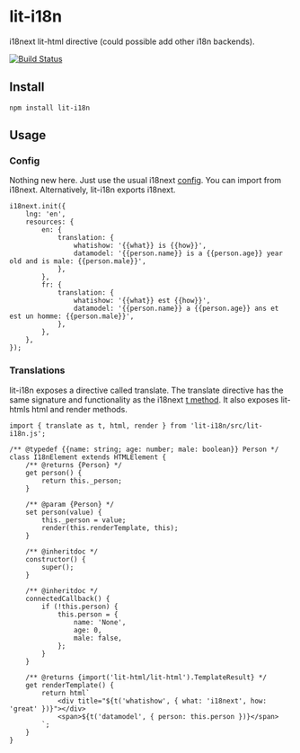 # lit-i18n
i18next lit-html directive (could possible add other i18n backends).

[![Build Status](https://dev.azure.com/colscott/lit-i18n/_apis/build/status/colscott.lit-i18n?branchName=master)](https://dev.azure.com/colscott/lit-i18n/_build/latest?definitionId=2&branchName=master)

## Install
    npm install lit-i18n
## Usage
### Config
Nothing new here. Just use the usual i18next [config](https://www.i18next.com/overview/configuration-options). You can import from i18next. Alternatively, lit-i18n exports i18next.

    i18next.init({
        lng: 'en',
        resources: {
            en: {
                translation: {
                    whatishow: '{{what}} is {{how}}',
                    datamodel: '{{person.name}} is a {{person.age}} year old and is male: {{person.male}}',
                },
            },
            fr: {
                translation: {
                    whatishow: '{{what}} est {{how}}',
                    datamodel: '{{person.name}} a {{person.age}} ans et est un homme: {{person.male}}',
                },
            },
        },
    });

### Translations
lit-i18n exposes a directive called translate. The translate directive has the same signature and functionality as the i18next [t method](https://www.i18next.com/overview/api#t). It also exposes lit-htmls html and render methods.
    
    import { translate as t, html, render } from 'lit-i18n/src/lit-i18n.js';

    /** @typedef {{name: string; age: number; male: boolean}} Person */
    class I18nElement extends HTMLElement {
        /** @returns {Person} */
        get person() {
            return this._person;
        }

        /** @param {Person} */
        set person(value) {
            this._person = value;
            render(this.renderTemplate, this);
        }

        /** @inheritdoc */
        constructor() {
            super();
        }

        /** @inheritdoc */
        connectedCallback() {
            if (!this.person) {
                this.person = {
                    name: 'None',
                    age: 0,
                    male: false,
                };
            }
        }

        /** @returns {import('lit-html/lit-html').TemplateResult} */
        get renderTemplate() {
            return html`
                <div title="${t('whatishow', { what: 'i18next', how: 'great' })}"></div>
                <span>${t('datamodel', { person: this.person })}</span>
            `;
        }
    }
